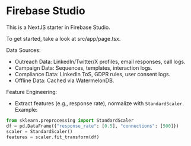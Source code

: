 # Firebase Studio

This is a NextJS starter in Firebase Studio.

To get started, take a look at src/app/page.tsx.

Data Sources:
- Outreach Data: LinkedIn/Twitter/X profiles, email responses, call logs.
- Campaign Data: Sequences, templates, interaction logs.
- Compliance Data: LinkedIn ToS, GDPR rules, user consent logs.
- Offline Data: Cached via WatermelonDB.

Feature Engineering:
- Extract features (e.g., response rate), normalize with `StandardScaler`.
Example:
```python
from sklearn.preprocessing import StandardScaler
df = pd.DataFrame({"response_rate": [0.5], "connections": [500]})
scaler = StandardScaler()
features = scaler.fit_transform(df)
```

